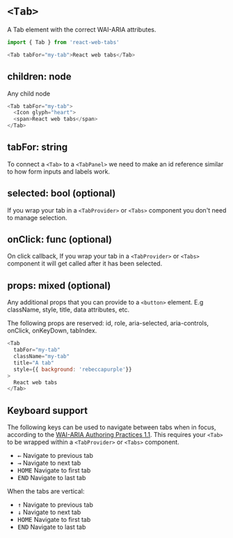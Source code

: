 # `<Tab>`

A Tab element with the correct WAI-ARIA attributes.

```js
import { Tab } from 'react-web-tabs'

<Tab tabFor="my-tab">React web tabs</Tab>
```

## children: node

Any child node

```js
<Tab tabFor="my-tab">
  <Icon glyph="heart">
  <span>React web tabs</span>
</Tab>
```

## tabFor: string

To connect a `<Tab>` to a `<TabPanel>` we need to make an id reference similar to how form inputs and labels work.

## selected: bool (optional)

If you wrap your tab in a `<TabProvider>` or `<Tabs>` component you don't need to manage selection.

## onClick: func (optional)

On click callback, If you wrap your tab in a `<TabProvider>` or `<Tabs>` component it will get called after it has been selected.

## props: mixed (optional)

Any additional props that you can provide to a `<button>` element. E.g className, style, title, data attributes, etc.

The following props are reserved: id, role, aria-selected, aria-controls, onClick, onKeyDown, tabIndex.

```js
<Tab
  tabFor="my-tab"
  className="my-tab"
  title="A tab"
  style={{ background: 'rebeccapurple'}}
>
  React web tabs
</Tab>
```

## Keyboard support
The following keys can be used to navigate between tabs when in focus, according to the [WAI-ARIA Authoring Practices 1.1](https://www.w3.org/TR/wai-aria-practices-1.1/#tabpanel). This requires your `<Tab>` to be wrapped within a `<TabProvider>` or `<Tabs>` component.

* <kbd>←</kbd> Navigate to previous tab
* <kbd>→</kbd> Navigate to next tab
* <kbd>HOME</kbd> Navigate to first tab
* <kbd>END</kbd> Navigate to last tab

When the tabs are vertical:

* <kbd>↑</kbd> Navigate to previous tab
* <kbd>↓</kbd> Navigate to next tab
* <kbd>HOME</kbd> Navigate to first tab
* <kbd>END</kbd> Navigate to last tab
